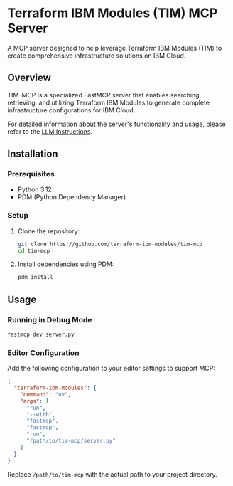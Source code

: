 # Terraform IBM Modules (TIM) MCP Server

A MCP server designed to help leverage Terraform IBM Modules (TIM) to create comprehensive infrastructure solutions on IBM Cloud.

## Overview

TIM-MCP is a specialized FastMCP server that enables searching, retrieving, and utilizing Terraform IBM Modules to generate complete infrastructure configurations for IBM Cloud.

For detailed information about the server's functionality and usage, please refer to the [LLM Instructions](static/llm_instructions.md).

## Installation

### Prerequisites

- Python 3.12
- PDM (Python Dependency Manager)

### Setup

1. Clone the repository:
   ```bash
   git clone https://github.com/terraform-ibm-modules/tim-mcp
   cd tim-mcp
   ```

2. Install dependencies using PDM:
   ```bash
   pdm install
   ```

## Usage

### Running in Debug Mode

```bash
fastmcp dev server.py
```

### Editor Configuration

Add the following configuration to your editor settings to support MCP:

```json
{
  "terraform-ibm-modules": {
    "command": "uv",
    "args": [
      "run",
      "--with",
      "fastmcp",
      "fastmcp",
      "run",
      "/path/to/tim-mcp/server.py"
    ]
  }
}
```

Replace `/path/to/tim-mcp` with the actual path to your project directory.
